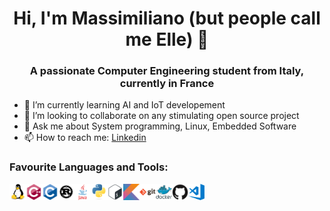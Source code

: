 <h1 align="center">Hi, I'm Massimiliano (but people call me Elle) 👋</h1>
<h3 align="center">A passionate Computer Engineering student from Italy, currently in France </h3>

- 🌱 I’m currently learning AI and IoT developement
- 👯 I’m looking to collaborate on any stimulating open source project
- 💬 Ask me about System programming, Linux, Embedded Software
- 📫 How to reach me: [Linkedin](https://www.linkedin.com/in/massimilianopronesti/?originalSubdomain=it)

<!--
**PronElle/PronElle** is a ✨ _special_ ✨ repository because its `README.md` (this file) appears on your GitHub profile.

Here are some ideas to get you started:

- 🔭 I’m currently working on ...
- 🌱 I’m currently learning ...
- 👯 I’m looking to collaborate on ...
- 🤔 I’m looking for help with ...
- 💬 Ask me about ...
- 📫 How to reach me: ...
- 😄 Pronouns: ...
- ⚡ Fun fact: ...
-->


### Favourite Languages and Tools:
<img align="left" alt="Linux" width="26px" src="icons/linux.svg" />

<img align="left" alt="cplusplus" width="26px" src="icons/cpp.svg" />

<img align="left" alt="C" width="26px" src="icons/c.svg" />

<img align="left" alt="Rust" width="26px" src="icons/rust.svg" />

<img align="left" alt="Java" width="26px" src="icons/java.svg" />

<img align="left" alt="Python" width="26px" src="icons/python.svg" />

<img align="left" alt="bash" width="26px" src="icons/bash.svg" />

<img align="left" alt="kotlin" width="26px" src="icons/kotlin.svg" />

<img align="left" alt="Git" width="26px" src="icons/git.svg" />

<img align="left" alt="Docker" width="26px" src="icons/docker.svg" />

<img align="left" alt="GitHub" width="26px" src="icons/github.svg" />

<img align="left" alt="Visual Studio Code" width="26px" src="https://raw.githubusercontent.com/github/explore/80688e429a7d4ef2fca1e82350fe8e3517d3494d/topics/visual-studio-code/visual-studio-code.png" />

<br />

